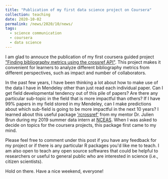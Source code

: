 ```yaml
---
title: "Publication of my first data science project on Coursera"
collection: teaching
date: 2020-10-02
permalink: /news/2020/10/news/
tags:
  - science communication
  - coursera
  - data science
---
```



I am glad to annouce the publication of my first coursera guided project ["Finding bibliography metrics using the crossref API"](https://www.coursera.org/projects/finding-bibliography-metrics-using-crossref-api). This project makes it convenient for learners to analyze different bibliography metrics from different perspectives, such as impact and number of collaborators. 

In the past few years, I have been thinking a lot about how to make use of the data I have in Mendeley other than just read each individual paper. Can I get field developmental tendency out of this pile of papers? Are there any particular sub-topic in the field that is more impactful than others? If I have 99% papers in my field stored in my Mendeley, can I make predictions about which sub-field is going to be more impactful in the next 10 years? I learned about this useful package ['rcrossref'](https://cran.r-project.org/web/packages/rcrossref/rcrossref.pdf) from my mentor Dr. Julien Brun during my 2019 summer data intern at [NCEAS](https://www.nceas.ucsb.edu/). When I was asked to decide on topics for the coursera projects, this package first came to my mind. 

Please feel free to comment under this post if you have any feedback for my project or if there is any particular R packages you'd like me to teach. I am also open to teach any open source softwares that could be helpful to researchers or useful to general public who are interested in science (i.e., citizen scientists). 

Hold on there. Have a nice weekend, everyone!

